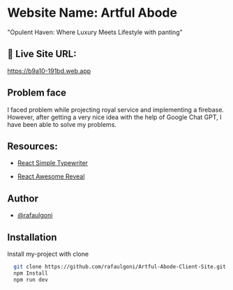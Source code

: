
# Website Name: Artful Abode

"Opulent Haven: Where Luxury Meets Lifestyle with panting"

## 🔗 Live Site URL:
  https://b9a10-191bd.web.app

## Problem face
I faced problem while projecting royal service and implementing a firebase. However, after getting a very nice idea with the help of Google Chat GPT, I have been able to solve my problems.

## Resources:

- [React Simple Typewriter](https://www.npmjs.com/package/react-simple-typewriter)

- [React Awesome Reveal](https://www.npmjs.com/package/react-awesome-reveal)


## Author

- [@rafaulgoni](https://github.com/rafaulgoni)

## Installation

Install my-project with clone

```bash
  git clone https://github.com/rafaulgoni/Artful-Abode-Client-Site.git
  npm Install
  npm run dev
```
